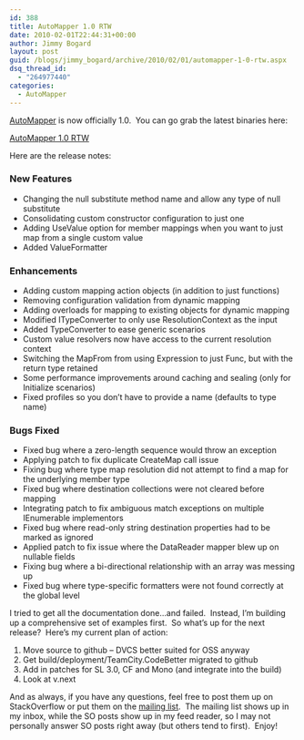 ```yaml
---
id: 388
title: AutoMapper 1.0 RTW
date: 2010-02-01T22:44:31+00:00
author: Jimmy Bogard
layout: post
guid: /blogs/jimmy_bogard/archive/2010/02/01/automapper-1-0-rtw.aspx
dsq_thread_id:
  - "264977440"
categories:
  - AutoMapper
---
```

[AutoMapper](http://automapper.codeplex.com/) is now officially 1.0.&#160; You can go grab the latest binaries here:

[AutoMapper 1.0 RTW](http://automapper.codeplex.com/Release/ProjectReleases.aspx?ReleaseId=39791)

Here are the release notes:

### New Features

  * Changing the null substitute method name and allow any type of null substitute 
  * Consolidating custom constructor configuration to just one 
  * Adding UseValue option for member mappings when you want to just map from a single custom value 
  * Added ValueFormatter<T>

### Enhancements

  * Adding custom mapping action objects (in addition to just functions) 
  * Removing configuration validation from dynamic mapping 
  * Adding overloads for mapping to existing objects for dynamic mapping 
  * Modified ITypeConverter to only use ResolutionContext as the input 
  * Added TypeConverter to ease generic scenarios 
  * Custom value resolvers now have access to the current resolution context 
  * Switching the MapFrom from using Expression to just Func, but with the return type retained 
  * Some performance improvements around caching and sealing (only for Initialize scenarios) 
  * Fixed profiles so you don&#8217;t have to provide a name (defaults to type name)

### Bugs Fixed

  * Fixed bug where a zero-length sequence would throw an exception 
  * Applying patch to fix duplicate CreateMap call issue 
  * Fixing bug where type map resolution did not attempt to find a map for the underlying member type 
  * Fixed bug where destination collections were not cleared before mapping 
  * Integrating patch to fix ambiguous match exceptions on multiple IEnumerable implementors 
  * Fixed bug where read-only string destination properties had to be marked as ignored 
  * Applied patch to fix issue where the DataReader mapper blew up on nullable fields 
  * Fixing bug where a bi-directional relationship with an array was messing up 
  * Fixed bug where type-specific formatters were not found correctly at the global level

I tried to get all the documentation done…and failed.&#160; Instead, I’m building up a comprehensive set of examples first.&#160; So what’s up for the next release?&#160; Here’s my current plan of action:

  1. Move source to github – DVCS better suited for OSS anyway
  2. Get build/deployment/TeamCity.CodeBetter migrated to github
  3. Add in patches for SL 3.0, CF and Mono (and integrate into the build)
  4. Look at v.next

And as always, if you have any questions, feel free to post them up on StackOverflow or put them on the [mailing list](http://groups.google.com/group/automapper-users/).&#160; The mailing list shows up in my inbox, while the SO posts show up in my feed reader, so I may not personally answer SO posts right away (but others tend to first).&#160; Enjoy!